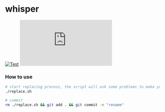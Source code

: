 # whisper

[![Test](https://github.com/dannypsnl/whisper/actions/workflows/racket-test.yml/badge.svg)](https://github.com/dannypsnl/whisper/actions/workflows/racket-test.yml)
[![Coverage](https://badgen.net/https/dannypsnl.github.io/whisper/coverage/badge.json)](https://dannypsnl.github.io/whisper/coverage)

### How to use

```sh
# start replacing process, the script will ask some problems to make your project
./replace.sh

# commit
rm ./replace.sh && git add . && git commit -m "rename"
```
